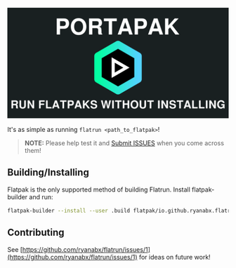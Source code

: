 ![Flatrun](res/social_preview.png)

It's as simple as running `flatrun <path_to_flatpak>`!

> **NOTE:** Please help test it and [Submit ISSUES](https://github.com/ryanabx/flatrun/issues/new) when you come across them!

## Building/Installing

Flatpak is the only supported method of building Flatrun. Install flatpak-builder and run:

```sh
flatpak-builder --install --user .build flatpak/io.github.ryanabx.flatrun.yml
```

## Contributing

See [https://github.com/ryanabx/flatrun/issues/1](https://github.com/ryanabx/flatrun/issues/1) for ideas on future work!